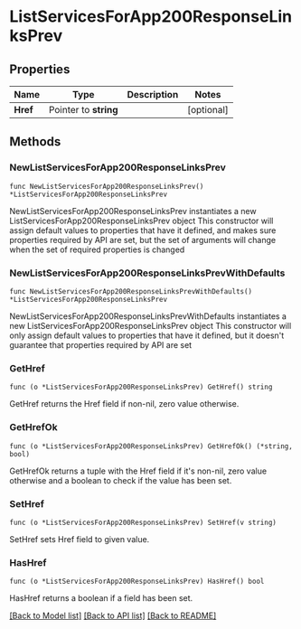 # ListServicesForApp200ResponseLinksPrev

## Properties

Name | Type | Description | Notes
------------ | ------------- | ------------- | -------------
**Href** | Pointer to **string** |  | [optional] 

## Methods

### NewListServicesForApp200ResponseLinksPrev

`func NewListServicesForApp200ResponseLinksPrev() *ListServicesForApp200ResponseLinksPrev`

NewListServicesForApp200ResponseLinksPrev instantiates a new ListServicesForApp200ResponseLinksPrev object
This constructor will assign default values to properties that have it defined,
and makes sure properties required by API are set, but the set of arguments
will change when the set of required properties is changed

### NewListServicesForApp200ResponseLinksPrevWithDefaults

`func NewListServicesForApp200ResponseLinksPrevWithDefaults() *ListServicesForApp200ResponseLinksPrev`

NewListServicesForApp200ResponseLinksPrevWithDefaults instantiates a new ListServicesForApp200ResponseLinksPrev object
This constructor will only assign default values to properties that have it defined,
but it doesn't guarantee that properties required by API are set

### GetHref

`func (o *ListServicesForApp200ResponseLinksPrev) GetHref() string`

GetHref returns the Href field if non-nil, zero value otherwise.

### GetHrefOk

`func (o *ListServicesForApp200ResponseLinksPrev) GetHrefOk() (*string, bool)`

GetHrefOk returns a tuple with the Href field if it's non-nil, zero value otherwise
and a boolean to check if the value has been set.

### SetHref

`func (o *ListServicesForApp200ResponseLinksPrev) SetHref(v string)`

SetHref sets Href field to given value.

### HasHref

`func (o *ListServicesForApp200ResponseLinksPrev) HasHref() bool`

HasHref returns a boolean if a field has been set.


[[Back to Model list]](../README.md#documentation-for-models) [[Back to API list]](../README.md#documentation-for-api-endpoints) [[Back to README]](../README.md)


